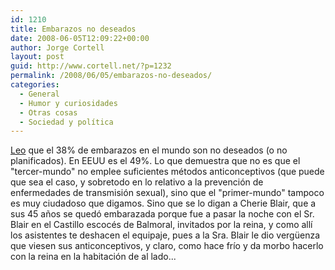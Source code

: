 ```yaml
---
id: 1210
title: Embarazos no deseados
date: 2008-06-05T12:09:22+00:00
author: Jorge Cortell
layout: post
guid: http://www.cortell.net/?p=1232
permalink: /2008/06/05/embarazos-no-deseados/
categories:
  - General
  - Humor y curiosidades
  - Otras cosas
  - Sociedad y polí­tica
---
```

<a title="Post" href="http://www.worldwatch.org/node/5752" target="_blank">Leo</a> que el 38% de embarazos en el mundo son no deseados (o no planificados). En EEUU es el 49%. Lo que demuestra que no es que el "tercer-mundo" no emplee suficientes métodos anticonceptivos (que puede que sea el caso, y sobretodo en lo relativo a la prevención de enfermedades de transmisión sexual), sino que el "primer-mundo" tampoco es muy ciudadoso que digamos. Sino que se lo digan a Cherie Blair, que a sus 45 años se quedó embarazada porque fue a pasar la noche con el Sr. Blair en el Castillo escocés de Balmoral, invitados por la reina, y como allí los asistentes te deshacen el equipaje, pues a la Sra. Blair le dio vergüenza que viesen sus anticonceptivos, y claro, como hace frío y da morbo hacerlo con la reina en la habitación de al lado...